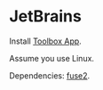 # JetBrains

Install [Toolbox App](https://www.jetbrains.com/toolbox-app/).

Assume you use Linux.

Dependencies: [fuse2](https://www.archlinux.org/packages/extra/x86_64/fuse2/).
